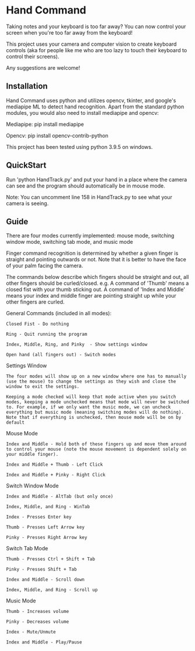 # Hand Command
Taking notes and your keyboard is too far away? You can now control your screen when you're too far away from the keyboard! 

This project uses your camera and computer vision to create keyboard controls (aka for people like me who are too lazy to touch their keyboard to control their screens). 

Any suggestions are welcome!


## Installation
Hand Command uses python and utilizes opencv, tkinter, and google's mediapipe ML to detect hand recognition. Apart from the standard python modules, you would also need to install mediapipe and opencv:

Mediapipe: pip install mediapipe

Opencv: pip install opencv-contrib-python

This project has been tested using python 3.9.5 on windows.

## QuickStart
Run 'python HandTrack.py' and put your hand in a place where the camera can see and the program should automatically be in mouse mode. 

Note: You can uncomment line 158 in HandTrack.py to see what your camera is seeing.

## Guide
There are four modes currently implemented: mouse mode, switching window mode, switching tab mode, and music mode

Finger command recognition is determined by whether a given finger is straight and pointing outwards or not. Note that it is better to have the face of your palm facing the camera. 

The commands below describe which fingers should be straight and out, all other fingers should be curled/closed. e.g. A command of 'Thumb' means a closed fist with your thumb sticking out. A command of 'Index and Middle' means your index and middle finger are pointing straight up while your other fingers are curled.

General Commands (included in all modes):
```
Closed Fist - Do nothing

Ring - Quit running the program

Index, Middle, Ring, and Pinky  - Show settings window

Open hand (all fingers out) - Switch modes
```

Settings Window
```
The four modes will show up on a new window where one has to manually (use the mouse) to change the settings as they wish and close the window to exit the settings.

Keeping a mode checked will keep that mode active when you switch modes, keeping a mode unchecked means that mode will never be switched to. For example, if we only want the music mode, we can uncheck everything but music mode (meaning switching modes will do nothing). Note that if everything is unchecked, then mouse mode will be on by default
```

Mouse Mode
```
Index and Middle - Hold both of these fingers up and move them around to control your mouse (note the mouse movement is dependent solely on your middle finger).

Index and Middle + Thumb - Left Click

Index and Middle + Pinky - Right Click
```

Switch Window Mode
```
Index and Middle - AltTab (but only once)

Index, Middle, and Ring - WinTab

Index - Presses Enter key

Thumb - Presses Left Arrow key

Pinky - Presses Right Arrow key
```

Switch Tab Mode
```
Thumb - Presses Ctrl + Shift + Tab

Pinky - Presses Shift + Tab

Index and Middle - Scroll down

Index, Middle, and Ring - Scroll up
```

Music Mode
```
Thumb - Increases volume

Pinky - Decreases volume

Index - Mute/Unmute

Index and Middle - Play/Pause
```